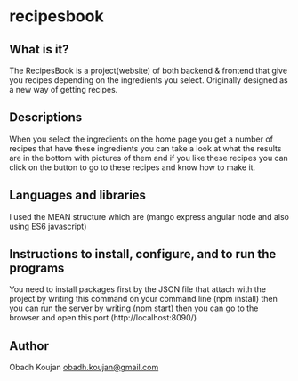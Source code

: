 # recipesbook

What is it?
-----------
The RecipesBook is a project(website) of both backend & frontend that give you recipes depending on the ingredients you select.  Originally designed as a new way of getting recipes.

Descriptions
-------------
When you select the ingredients on the home page you get a number of recipes that have these ingredients you can take a look at what the results are in the bottom with pictures of them and if you like these recipes you can click on the button to go to these recipes and know how to make it.

Languages and libraries
-----------------------
I used the MEAN structure which are (mango express angular node and also using ES6 javascript)

Instructions to install, configure, and to run the programs
------------------------------------------------------------
You need to install packages first by the JSON file that attach with the project by writing this command on your command line (npm install)
then you can run  the server by writing (npm start)
then you can go to the browser and open this port (http://localhost:8090/)

Author
-------
Obadh Koujan
obadh.koujan@gmail.com
